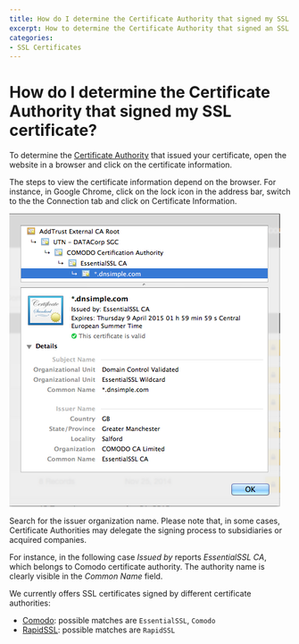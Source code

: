 ```yaml
---
title: How do I determine the Certificate Authority that signed my SSL certificate?
excerpt: How to determine the Certificate Authority that signed an SSL certificate.
categories:
- SSL Certificates
---
```


# How do I determine the Certificate Authority that signed my SSL certificate?

To determine the [Certificate Authority](/articles/what-is-certificate-authority) that issued your certificate, open the website in a browser and click on the certificate information.

The steps to view the certificate information depend on the browser. For instance, in Google Chrome, click on the lock icon in the address bar, switch to the the <label>Connection</label> tab and click on <label>Certificate Information</label>.

![](/files/dnsimple-certificate-determine-authority.png)

Search for the issuer organization name. Please note that, in some cases, Certificate Authorities may delegate the signing process to subsidiaries or acquired companies.

For instance, in the following case *Issued by* reports *EssentialSSL CA*, which belongs to Comodo certificate authority. The authority name is clearly visible in the *Common Name* field.

We currently offers SSL certificates signed by different certificate authorities:

- [Comodo](http://www.comodo.com/): possible matches are `EssentialSSL`, `Comodo`
- [RapidSSL](http://www.rapidssl.com/): possible matches are `RapidSSL`

